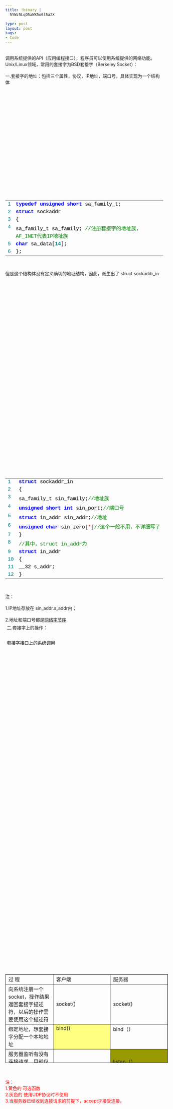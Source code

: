 ```yaml
--- 
title: !binary |
  5YWz5LqO5aWX5o6l5a2X

type: post
layout: post
tags: 
- Code
---
```

<br/>调用系统提供的API（应用编程接口），程序员可以使用系统提供的网络功能。<br/>Unix/Linux领域，常用的套接字为BSD套接字（Berkeley Socket）：<br/><br/>一.套接字的地址：包括三个属性，协议，IP地址，端口号，具体实现为一个结构体<br/><div style="font-size: 12px; line-height: 12px; font-family: courier new;"><br/><table style="width: 100%; border: 0px; padding: 0px;" cellspacing="0"><br/><tbody><br/><tr><br/><td style="color: teal;" valign="top">1</td><br/><td><strong><span style="color: #0000ff;">typedef</span></strong><span style="color: #000000;"> </span><strong><span style="color: #0000ff;">unsigned</span></strong><span style="color: #000000;"> </span><strong><span style="color: #0000ff;">short</span></strong><span style="color: #000000;"> </span><span style="color: #000000;">sa_family_t;</span></td><br/></tr><br/><tr><br/><td style="color: teal;" valign="top">2</td><br/><td><strong><span style="color: #0000ff;">struct</span></strong><span style="color: #000000;"> </span><span style="color: #000000;">sockaddr</span></td><br/></tr><br/><tr><br/><td style="color: teal;" valign="top">3</td><br/><td><span style="color: #000000;">{</span></td><br/></tr><br/><tr><br/><td style="color: teal;" valign="top">4</td><br/><td><span style="color: #000000;">sa_family_t</span><span style="color: #000000;"> </span><span style="color: #000000;">sa_family;</span><span style="color: #000000;"> </span><span style="color: #008000;">//</span><span style="color: #008000;">注册套接字的地址族，AF_INET代表IP地址族</span></td><br/></tr><br/><tr><br/><td style="color: teal;" valign="top">5</td><br/><td><strong><span style="color: #0000ff;">char</span></strong><span style="color: #000000;"> </span><span style="color: #000000;">sa_data[</span><strong><span style="color: #008080;">14</span></strong><span style="color: #000000;">];</span></td><br/></tr><br/><tr><br/><td style="color: teal;" valign="top">6</td><br/><td><span style="color: #000000;">}</span><span style="color: #000000;">;</span></td><br/></tr><br/></tbody><br/></table><br/></div><br/>但是这个结构体没有定义确切的地址结构，因此，派生出了 struct sockaddr_in<br/><div style="font-size: 12px; line-height: 12px; font-family: courier new;"><br/><table style="width: 100%; border: 0px; padding: 0px;" cellspacing="0"><br/><tbody><br/><tr><br/><td style="color: teal;" valign="top">1</td><br/><td><strong><span style="color: #0000ff;">struct</span></strong><span style="color: #000000;"> </span><span style="color: #000000;">sockaddr_in</span></td><br/></tr><br/><tr><br/><td style="color: teal;" valign="top">2</td><br/><td><span style="color: #000000;">{</span></td><br/></tr><br/><tr><br/><td style="color: teal;" valign="top">3</td><br/><td><span style="color: #000000;">sa_family_t</span><span style="color: #000000;"> </span><span style="color: #000000;"> </span><span style="color: #000000;"> </span><span style="color: #000000;"> </span><span style="color: #000000;"> </span><span style="color: #000000;"> </span><span style="color: #000000;"> </span><span style="color: #000000;"> </span><span style="color: #000000;"> </span><span style="color: #000000;">sin_family;</span><span style="color: #008000;">//</span><span style="color: #008000;">地址族</span></td><br/></tr><br/><tr><br/><td style="color: teal;" valign="top">4</td><br/><td><strong><span style="color: #0000ff;">unsigned</span></strong><span style="color: #000000;"> </span><strong><span style="color: #0000ff;">short</span></strong><span style="color: #000000;"> </span><strong><span style="color: #0000ff;">int</span></strong><span style="color: #000000;"> </span><span style="color: #000000;"> </span><span style="color: #000000;">sin_port;</span><span style="color: #008000;">//</span><span style="color: #008000;">端口号</span></td><br/></tr><br/><tr><br/><td style="color: teal;" valign="top">5</td><br/><td><strong><span style="color: #0000ff;">struct</span></strong><span style="color: #000000;"> </span><span style="color: #000000;">in_addr</span><span style="color: #000000;"> </span><span style="color: #000000;"> </span><span style="color: #000000;"> </span><span style="color: #000000;"> </span><span style="color: #000000;"> </span><span style="color: #000000;"> </span><span style="color: #000000;">sin_addr;</span><span style="color: #008000;">//</span><span style="color: #008000;">地址</span></td><br/></tr><br/><tr><br/><td style="color: teal;" valign="top">6</td><br/><td><strong><span style="color: #0000ff;">unsigned</span></strong><span style="color: #000000;"> </span><strong><span style="color: #0000ff;">char</span></strong><span style="color: #000000;"> </span><span style="color: #000000;"> </span><span style="color: #000000;"> </span><span style="color: #000000;"> </span><span style="color: #000000;"> </span><span style="color: #000000;"> </span><span style="color: #000000;"> </span><span style="color: #000000;">sin_zero[</span><span style="color: #ff0000;">*</span><span style="color: #ff0000;">*</span><span style="color: #ff0000;">*</span><span style="color: #ff0000;">*</span><span style="color: #ff0000;">*</span><span style="color: #000000;">]</span><span style="color: #008000;">//</span><span style="color: #008000;">这个一般不用，不详细写了</span></td><br/></tr><br/><tr><br/><td style="color: teal;" valign="top">7</td><br/><td><span style="color: #000000;">}</span></td><br/></tr><br/><tr><br/><td style="color: teal;" valign="top">8</td><br/><td><span style="color: #008000;">//</span><span style="color: #008000;">其中，struct</span><span style="color: #008000;"> </span><span style="color: #008000;">in_addr为</span></td><br/></tr><br/><tr><br/><td style="color: teal;" valign="top">9</td><br/><td><strong><span style="color: #0000ff;">struct</span></strong><span style="color: #000000;"> </span><span style="color: #000000;">in_addr</span></td><br/></tr><br/><tr><br/><td style="color: teal;" valign="top">10</td><br/><td><span style="color: #000000;">{</span></td><br/></tr><br/><tr><br/><td style="color: teal;" valign="top">11</td><br/><td><span style="color: #000000;">__32</span><span style="color: #000000;"> </span><span style="color: #000000;">s_addr;</span></td><br/></tr><br/><tr><br/><td style="color: teal;" valign="top">12</td><br/><td><span style="color: #000000;">}</span></td><br/></tr><br/></tbody><br/></table><br/></div><br/>注：<br/><br/>1.IP地址存放在 sin_addr.s_addr内；<br/><br/>2.地址和端口号都是<a href="http://blog.chinaunix.net/u3/114782/showart.php?id=2235146">网络字节序</a><br/><p style="margin: 5px; line-height: 150%;">二.套接字上的操作：</p><br/><p style="margin: 5px; line-height: 150%;">套接字接口上的系统调用</p><br/><br/><table style="width: 519px; height: 282px;" border="1" cellspacing="1" cellpadding="1"><br/><tbody><br/><tr><br/><td>过 程</td><br/><td>客户端</td><br/><td>服务器</td><br/></tr><br/><tr><br/><td>向系统注册一个socket，操作结果返回套接字描述符，以后的操作需要使用这个描述符</td><br/><td>socket()</td><br/><td>socket()</td><br/></tr><br/><tr><br/><td style="vertical-align: top;">绑定地址，想套接字分配一个本地地址</td><br/><td style="vertical-align: top; background-color: #ffff80;">bind()</td><br/><td style="vertical-align: top;">bind（）</td><br/></tr><br/><tr><br/><td>服务器监听有没有连接请求，目前仅在TCP协议中使用</td><br/><td></td><br/><td style="background-color: #999902;">listen（）</td><br/></tr><br/><tr><br/><td>客户端建立连接，服务器接受连接。connect的作用是为发送的包指定目标地址。</td><br/><td style="background-color: #999902;">connect()</td><br/><td style="background-color: #999902;">accept（）</td><br/></tr><br/><tr><br/><td>数据交换</td><br/><td>write（）|read()</td><br/><td>write（）|read()</td><br/></tr><br/><tr><br/><td>数据交换</td><br/><td>send()|recv()</td><br/><td>send()|recv()</td><br/></tr><br/><tr><br/><td>数据交换 这两个函数要求对所有发送的数据指定目标地址，为所有接受的数据制定来源地址。</td><br/><td>sendto()|recvfrom()</td><br/><td>sendto()|recvfrom()</td><br/></tr><br/><tr><br/><td>数据交换</td><br/><td>writev()|readv()</td><br/><td>writev()|readv()</td><br/></tr><br/><tr><br/><td>数据交换</td><br/><td>sendmsg()|recvmsg()</td><br/><td>sendmsg()|recvmsg()</td><br/></tr><br/><tr><br/><td>关闭连接 close可以关闭连接，也可以关闭套接字描述符</td><br/><td>close()</td><br/><td>close()</td><br/></tr><br/></tbody><br/></table><br/><span style="color: #ff0102;"><br/>注：</span> <br style="color: #ff0102;" /><span style="color: #ff0102;">1.黄色的 可选函数</span> <br style="color: #ff0102;" /><span style="color: #ff0102;">2.灰色的 使用UDP协议时不使用</span><br/><span style="color: #ff0102;">3.当服务器已经收到连接请求的前提下，accept才接受连接。</span>

